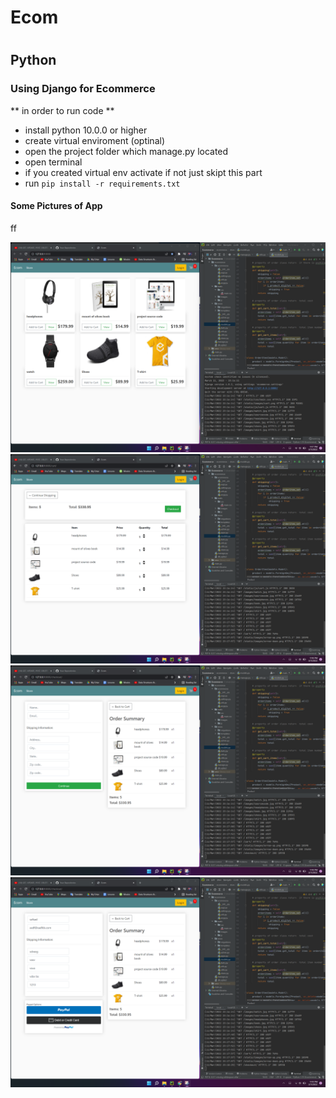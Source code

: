 # Ecom
# 


## Python

### Using Django for Ecommerce



            
** in order to run code **
- install python 10.0.0 or higher
- create virtual enviroment (optinal)
- open the project folder which manage.py located  
- open terminal 
- if you created virtual env activate if not just skipt this part
- run `pip install -r requirements.txt `

#### Some Pictures of App
ff

![mainpage](assest/mainpage.png)
![cart](assest/cart.png)
![checkout](assest/checkout.png)
![paypal](assest/paypal.png)


